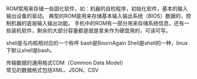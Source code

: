 ROM常用来存储一些固化软件，如：机器的自检程序，初始化软件，基本的输入输出设备的驱动。
典型的ROM是用来存储基本输入输出系统（BIOS）数据的，控制机器的底层输入输出功能。
手机中的ROM有一部分用来存储系统信息，还有一些装机软件，剩余的大部分容量都是就是拿来作为硬盘用的，可读可写。


shell是与内核相对应的一个称呼
bash是BournAgain Shell是shell的一种，linux下默认shell是bash。  

传输数据的通用格式CDM（Common Data Model）  
常见的数据格式包括XML、JSON、CSV